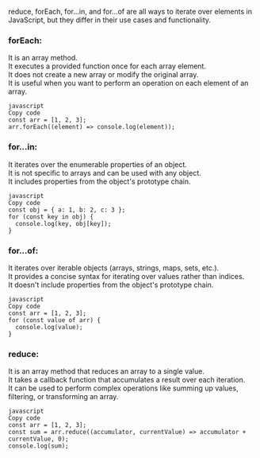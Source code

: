 
reduce, forEach, for...in, and for...of are all ways to iterate over elements in JavaScript, but they differ in their use cases and functionality.

### forEach:

It is an array method.  
It executes a provided function once for each array element.  
It does not create a new array or modify the original array.   
It is useful when you want to perform an operation on each element of an array.    
```
javascript
Copy code
const arr = [1, 2, 3];
arr.forEach((element) => console.log(element));
```

### for...in:
It iterates over the enumerable properties of an object.  
It is not specific to arrays and can be used with any object.  
It includes properties from the object's prototype chain.  
```
javascript
Copy code
const obj = { a: 1, b: 2, c: 3 };
for (const key in obj) {
  console.log(key, obj[key]);
}
```

### for...of:
It iterates over iterable objects (arrays, strings, maps, sets, etc.).  
It provides a concise syntax for iterating over values rather than indices.  
It doesn't include properties from the object's prototype chain.  
```
javascript
Copy code
const arr = [1, 2, 3];
for (const value of arr) {
  console.log(value);
}
```
### reduce:
It is an array method that reduces an array to a single value.  
It takes a callback function that accumulates a result over each iteration.  
It can be used to perform complex operations like summing up values, filtering, or transforming an array.  
```
javascript
Copy code
const arr = [1, 2, 3];
const sum = arr.reduce((accumulator, currentValue) => accumulator + currentValue, 0);
console.log(sum);
```
